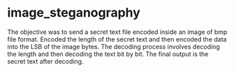 # image_steganography
The objective was to send a secret text file encoded inside an image of bmp file format. Encoded the length of the secret text and then encoded the data into the LSB of the image bytes. The decoding process involves decoding the length and then decoding the text bit by bit. The final output is the secret text after decoding.

